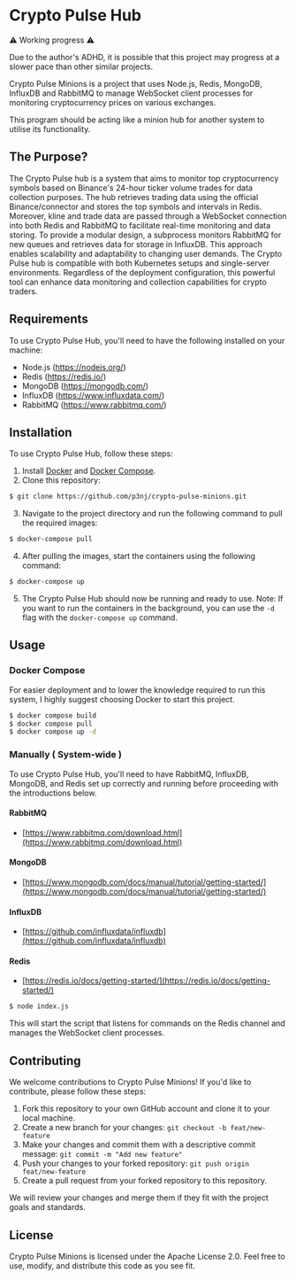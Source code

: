 # Crypto Pulse Hub

⚠️ Working progress ⚠️ 

Due to the author's ADHD, it is possible that this project may progress at a slower pace than other similar projects. 

Crypto Pulse Minions is a project that uses Node.js, Redis, MongoDB, InfluxDB and RabbitMQ to manage WebSocket client processes for monitoring cryptocurrency prices on various exchanges.

This program should be acting like a minion hub for another system to utilise its functionality.

## The Purpose?
The Crypto Pulse hub is a system that aims to monitor top cryptocurrency symbols based on Binance's 24-hour ticker volume trades for data collection purposes. The hub retrieves trading data using the official Binance/connector and stores the top symbols and intervals in Redis. Moreover, kline and trade data are passed through a WebSocket connection into both Redis and RabbitMQ to facilitate real-time monitoring and data storing.
To provide a modular design, a subprocess monitors RabbitMQ for new queues and retrieves data for storage in InfluxDB. This approach enables scalability and adaptability to changing user demands.
The Crypto Pulse hub is compatible with both Kubernetes setups and single-server environments. Regardless of the deployment configuration, this powerful tool can enhance data monitoring and collection capabilities for crypto traders.

## Requirements
To use Crypto Pulse Hub, you'll need to have the following installed on your machine:

* Node.js (https://nodejs.org/)
* Redis (https://redis.io/)
* MongoDB (https://mongodb.com/)
* InfluxDB (https://www.influxdata.com/)
* RabbitMQ (https://www.rabbitmq.com/)

## Installation

To use Crypto Pulse Hub, follow these steps:
1. Install [Docker](https://docker.com/) and [Docker Compose](https://docs.docker.com/compose/install/).
2. Clone this repository:
```bash
$ git clone https://github.com/p3nj/crypto-pulse-minions.git
```
3. Navigate to the project directory and run the following command to pull the required images:
```bash
$ docker-compose pull
```
4. After pulling the images, start the containers using the following command:
```bash
$ docker-compose up
```
5. The Crypto Pulse Hub should now be running and ready to use.
Note: If you want to run the containers in the background, you can use the `-d` flag with the `docker-compose up` command.

## Usage

### Docker Compose
For easier deployment and to lower the knowledge required to run this system, I highly suggest choosing Docker to start this project.

```bash
$ docker compose build
$ docker compose pull
$ docker compose up -d
```

### Manually ( System-wide )

To use Crypto Pulse Hub, you'll need to have RabbitMQ, InfluxDB, MongoDB, and Redis set up correctly and running before proceeding with the introductions below.

#### RabbitMQ

- [https://www.rabbitmq.com/download.html](https://www.rabbitmq.com/download.html)

#### MongoDB

- [https://www.mongodb.com/docs/manual/tutorial/getting-started/](https://www.mongodb.com/docs/manual/tutorial/getting-started/)

#### InfluxDB
- [https://github.com/influxdata/influxdb](https://github.com/influxdata/influxdb)


#### Redis

- [https://redis.io/docs/getting-started/](https://redis.io/docs/getting-started/)

```bash
$ node index.js
```

This will start the script that listens for commands on the Redis channel and manages the WebSocket client processes.

## Contributing

We welcome contributions to Crypto Pulse Minions! If you'd like to contribute, please follow these steps:

1. Fork this repository to your own GitHub account and clone it to your local machine.
2. Create a new branch for your changes: `git checkout -b feat/new-feature`
3. Make your changes and commit them with a descriptive commit message: `git commit -m "Add new feature"`
4. Push your changes to your forked repository: `git push origin feat/new-feature`
5. Create a pull request from your forked repository to this repository.

We will review your changes and merge them if they fit with the project goals and standards.

## License

Crypto Pulse Minions is licensed under the Apache License 2.0. Feel free to use, modify, and distribute this code as you see fit.


